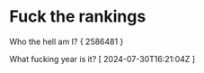 # Fuck the rankings

Who the hell am I?
{ 2586481 }

What fucking year is it?
[ 2024-07-30T16:21:04Z ]
